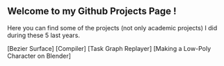 ## Welcome to my Github Projects Page !  

Here you can find some of the projects (not only academic projects) I did during these 5 last years. 

[Bezier Surface]
[Compiler]
[Task Graph Replayer]
[Making a Low-Poly Character on Blender]
